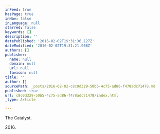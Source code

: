 ```yaml
---
inFeed: true
hasPage: true
inNav: false
inLanguage: null
starred: false
keywords: []
description: ''
datePublished: '2016-02-02T19:31:36.127Z'
dateModified: '2016-02-02T19:31:21.968Z'
authors: []
publisher:
  name: null
  domain: null
  url: null
  favicon: null
title: ''
author: []
sourcePath: _posts/2016-02-02-c8c0d329-50b5-4c75-ad86-f478adc71478.md
published: true
url: c8c0d329-50b5-4c75-ad86-f478adc71478/index.html
_type: Article

---
```

The Catalyst.

2016\.